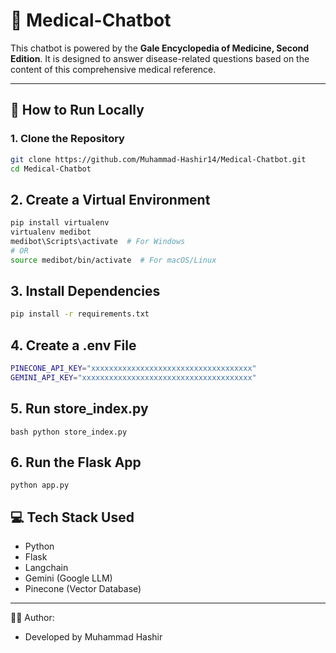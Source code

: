 # 🧠 Medical-Chatbot

This chatbot is powered by the **Gale Encyclopedia of Medicine, Second Edition**. It is designed to answer disease-related questions based on the content of this comprehensive medical reference.

---

## 🧪 How to Run Locally

### 1. Clone the Repository

```bash
git clone https://github.com/Muhammad-Hashir14/Medical-Chatbot.git
cd Medical-Chatbot
```

## 2. Create a Virtual Environment
```bash 
pip install virtualenv
virtualenv medibot
medibot\Scripts\activate  # For Windows
# OR
source medibot/bin/activate  # For macOS/Linux
```

## 3. Install Dependencies
```bash 
pip install -r requirements.txt
```

## 4. Create a .env File
```bash 
PINECONE_API_KEY="xxxxxxxxxxxxxxxxxxxxxxxxxxxxxxxxxxxx"
GEMINI_API_KEY="xxxxxxxxxxxxxxxxxxxxxxxxxxxxxxxxxxxxxx"
```

## 5. Run store_index.py
```
bash python store_index.py
```

## 6. Run the Flask App
```
python app.py
```

## 💻 Tech Stack Used
- Python
- Flask
- Langchain
- Gemini (Google LLM)
- Pinecone (Vector Database)

___
🙋‍♂️ Author:

- Developed by Muhammad Hashir


